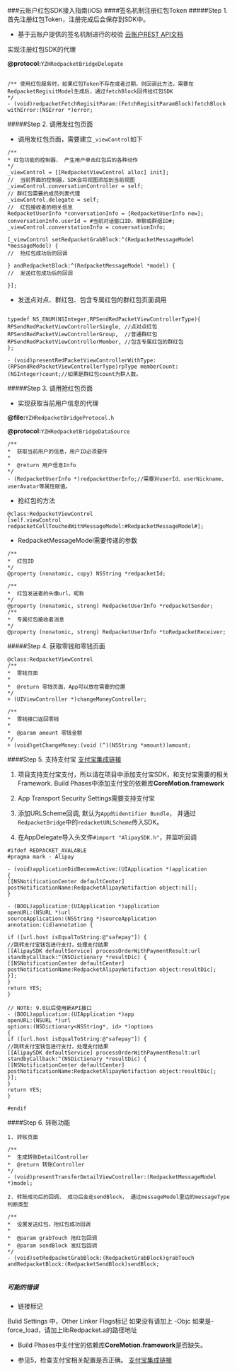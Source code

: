 ###云账户红包SDK接入指南(iOS)
####签名机制注册红包Token
#####Step 1. 首先注册红包Token，注册完成后会保存到SDK中。

* 基于云账户提供的签名机制进行的校验 	[云账户REST API文档](http://yunzhanghu-com.oss-cn-qdjbp-a.aliyuncs.com/%E4%BA%91%E8%B4%A6%E6%88%B7%E7%BA%A2%E5%8C%85%E6%8E%A5%E5%8F%A3%E6%96%87%E6%A1%A3-v3_0_1.pdf)


实现注册红包SDK的代理

**@protocol:**`YZHRedpacketBridgeDelegate`

```

/** 使用红包服务时，如果红包Token不存在或者过期，则回调此方法，需要在RedpacketRegisitModel生成后，通过fetchBlock回传给红包SDK
*/
- (void)redpacketFetchRegisitParam:(FetchRegisitParamBlock)fetchBlock withError:(NSError *)error;

```
#####Step 2. 调用发红包页面
* 调用发红包页面，需要建立`_viewControl`如下
```
/**
* 红包功能的控制器， 产生用户单击红包后的各种动作
*/
_viewControl = [[RedpacketViewControl alloc] init];
//  当前界面的控制器，SDK会将视图添加到当前视图
_viewControl.conversationController = self;
// 群红包需要的成员列表代理
_viewControl.delegate = self;
//  红包接收者的相关信息
RedpacketUserInfo *conversationInfo = [RedpacketUserInfo new];
conversationInfo.userId = #当前对话窗口ID，单聊或群组ID#;
_viewControl.converstationInfo = conversationInfo;

[_viewControl setRedpacketGrabBlock:^(RedpacketMessageModel *messageModel) {
//  抢红包成功后的回调

} andRedpacketBlock:^(RedpacketMessageModel *model) {
//  发送红包成功后的回调

}];

```
* 发送点对点、群红包、包含专属红包的群红包页面调用

```

typedef NS_ENUM(NSInteger,RPSendRedPacketViewControllerType){
RPSendRedPacketViewControllerSingle, //点对点红包
RPSendRedPacketViewControllerGroup,  //普通群红包
RPSendRedPacketViewControllerMember, //包含专属红包的群红包
};

- (void)presentRedPacketViewControllerWithType:(RPSendRedPacketViewControllerType)rpType memberCount:(NSInteger)count;//如果是群红包count为群人数。

``` 

#####Step 3. 调用抢红包页面

* 实现获取当前用户信息的代理

**@file:**`YZHRedpacketBridgeProtocol.h`

**@protocol:**`YZHRedpacketBridgeDataSource`

```
/**
*  获取当前用户的信息，用户ID必须要传
*
*  @return 用户信息Info
*/
- (RedpacketUserInfo *)redpacketUserInfo;//需要对userId、userNickname、userAvatar等属性赋值。

```

* 抢红包的方法

```
@class:RedpacketViewControl
[self.viewControl redpacketCellTouchedWithMessageModel:#RedpacketMessageModel#];

```

* RedpacketMessageModel需要传递的参数

```
/**
*  红包ID
*/
@property (nonatomic, copy) NSString *redpacketId;

/**
*  红包发送者的头像url，昵称
*/
@property (nonatomic, strong) RedpacketUserInfo *redpacketSender;
/**
*  专属红包接收者消息
*/
@property (nonatomic, strong) RedpacketUserInfo *toRedpacketReceiver;
```

#####Step 4. 获取零钱和零钱页面

```
@class:RedpacketViewControl
/**
*  零钱页面
*
*  @return 零钱页面，App可以放在需要的位置
*/
+ (UIViewController *)changeMoneyController;

/**
*  零钱接口返回零钱
*
*  @param amount 零钱金额
*/
+ (void)getChangeMoney:(void (^)(NSString *amount))amount;

```

####Step 5. 支持支付宝
[支付宝集成链接](https://doc.open.alipay.com/doc2/detail.htm?spm=a219a.7629140.0.0.UccR9D&treeId=59&articleId=103676&docType=1)

1. 项目支持支付宝支付，所以请在项目中添加支付宝SDK，和支付宝需要的相关Framework.
Build Phases中添加支付宝的依赖库**CoreMotion.framework**

2. App Transport Security Settings需要支持支付宝

3. 添加URLScheme回调, 默认为`App的identifier Bundle`， 并通过`RedpacketBridge`中的`redacketURLScheme`传入SDK。

4. 在AppDelegate导入头文件`#import "AlipaySDK.h"`，并监听回调

```
#ifdef REDPACKET_AVALABLE
#pragma mark - Alipay

- (void)applicationDidBecomeActive:(UIApplication *)application
{
[[NSNotificationCenter defaultCenter] postNotificationName:RedpacketAlipayNotifaction object:nil];
}

- (BOOL)application:(UIApplication *)application
openURL:(NSURL *)url
sourceApplication:(NSString *)sourceApplication
annotation:(id)annotation {

if ([url.host isEqualToString:@"safepay"]) {
//跳转支付宝钱包进行支付，处理支付结果
[[AlipaySDK defaultService] processOrderWithPaymentResult:url standbyCallback:^(NSDictionary *resultDic) {
[[NSNotificationCenter defaultCenter] postNotificationName:RedpacketAlipayNotifaction object:resultDic];
}];
}
return YES;
}

// NOTE: 9.0以后使用新API接口
- (BOOL)application:(UIApplication *)app
openURL:(NSURL *)url
options:(NSDictionary<NSString*, id> *)options
{
if ([url.host isEqualToString:@"safepay"]) {
//跳转支付宝钱包进行支付，处理支付结果
[[AlipaySDK defaultService] processOrderWithPaymentResult:url standbyCallback:^(NSDictionary *resultDic) {
[[NSNotificationCenter defaultCenter] postNotificationName:RedpacketAlipayNotifaction object:resultDic];
}];
}
return YES;
}

#endif

```

####Step 6. 转账功能

```
1. 转账页面

/**
*  生成转账DetailController
*  @return 转账Controller
*/
- (void)presentTransferDetailViewController:(RedpacketMessageModel *)model;

2. 转账成功后的回调， 成功后会走sendBlock， 通过messageModel里边的messageType判断类型

/**
*  设置发送红包，抢红包成功回调
*
*  @param grabTouch 抢红包回调
*  @param sendBlock 发红包回调
*/
- (void)setRedpacketGrabBlock:(RedpacketGrabBlock)grabTouch andRedpacketBlock:(RedpacketSendBlock)sendBlock;


```


##### 可能的错误

* 链接标记

Bulid Settings 中，Other Linker Flags标记
如果没有请加上 -Objc
如果是-force_load，请加上libRedpacket.a的路径地址

* Build Phases中支付宝的依赖库**CoreMotion.framework**是否缺失。

* 参见5，检查支付宝相关配置是否正确。
[支付宝集成链接](https://doc.open.alipay.com/doc2/detail.htm?spm=a219a.7629140.0.0.UccR9D&treeId=59&articleId=103676&docType=1)

